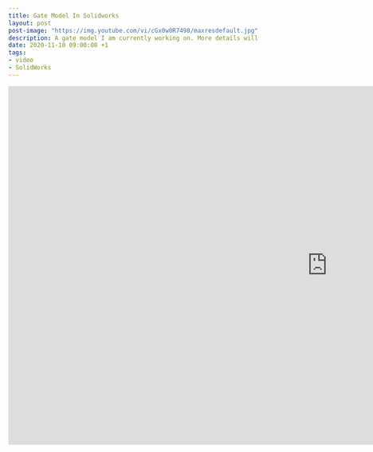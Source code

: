 ```yaml
---
title: Gate Model In Solidworks
layout: post
post-image: "https://img.youtube.com/vi/cGx0w0R7498/maxresdefault.jpg"
description: A gate model I am currently working on. More details will be added soon. This project is in SolidWorks.
date: 2020-11-10 09:00:08 +1
tags:
- video
- SolidWorks
---
```


<iframe width="1280" height="720" src="https://www.youtube.com/embed/cGx0w0R7498" frameborder="0" allow="accelerometer; autoplay; clipboard-write; encrypted-media; gyroscope; picture-in-picture" allowfullscreen></iframe>